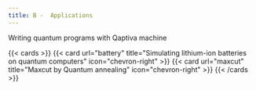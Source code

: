 ```yaml
---
title: B -  Applications
---
```


Writing quantum programs with Qaptiva machine

{{< cards >}}
  {{< card url="battery" title="Simulating lithium-ion batteries on quantum computers" icon="chevron-right" >}}
  {{< card url="maxcut" title="Maxcut by Quantum annealing" icon="chevron-right" >}}
{{< /cards >}}
